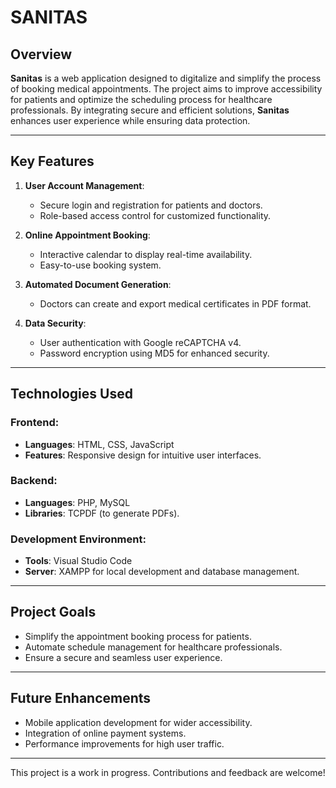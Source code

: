 # SANITAS

## **Overview**
**Sanitas** is a web application designed to digitalize and simplify the process of booking medical appointments. The project aims to improve accessibility for patients and optimize the scheduling process for healthcare professionals. By integrating secure and efficient solutions, **Sanitas** enhances user experience while ensuring data protection.

---

## **Key Features**
1. **User Account Management**:
   - Secure login and registration for patients and doctors.
   - Role-based access control for customized functionality.

2. **Online Appointment Booking**:
   - Interactive calendar to display real-time availability.
   - Easy-to-use booking system.

3. **Automated Document Generation**:
   - Doctors can create and export medical certificates in PDF format.

4. **Data Security**:
   - User authentication with Google reCAPTCHA v4.
   - Password encryption using MD5 for enhanced security.

---

## **Technologies Used**
### **Frontend**:
- **Languages**: HTML, CSS, JavaScript
- **Features**: Responsive design for intuitive user interfaces.

### **Backend**:
- **Languages**: PHP, MySQL
- **Libraries**: TCPDF (to generate PDFs).

### **Development Environment**:
- **Tools**: Visual Studio Code
- **Server**: XAMPP for local development and database management.

---

## **Project Goals**
- Simplify the appointment booking process for patients.
- Automate schedule management for healthcare professionals.
- Ensure a secure and seamless user experience.

---

## **Future Enhancements**
- Mobile application development for wider accessibility.
- Integration of online payment systems.
- Performance improvements for high user traffic.

---

This project is a work in progress. Contributions and feedback are welcome!
